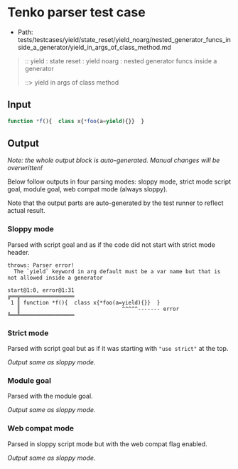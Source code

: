 # Tenko parser test case

- Path: tests/testcases/yield/state_reset/yield_noarg/nested_generator_funcs_inside_a_generator/yield_in_args_of_class_method.md

> :: yield : state reset : yield noarg : nested generator funcs inside a generator
>
> ::> yield in args of class method

## Input


`````js
function *f(){  class x{*foo(a=yield){}}  }
`````

## Output

_Note: the whole output block is auto-generated. Manual changes will be overwritten!_

Below follow outputs in four parsing modes: sloppy mode, strict mode script goal, module goal, web compat mode (always sloppy).

Note that the output parts are auto-generated by the test runner to reflect actual result.

### Sloppy mode

Parsed with script goal and as if the code did not start with strict mode header.

`````
throws: Parser error!
  The `yield` keyword in arg default must be a var name but that is not allowed inside a generator

start@1:0, error@1:31
╔══╦═════════════════
 1 ║ function *f(){  class x{*foo(a=yield){}}  }
   ║                                ^^^^^------- error
╚══╩═════════════════

`````

### Strict mode

Parsed with script goal but as if it was starting with `"use strict"` at the top.

_Output same as sloppy mode._

### Module goal

Parsed with the module goal.

_Output same as sloppy mode._

### Web compat mode

Parsed in sloppy script mode but with the web compat flag enabled.

_Output same as sloppy mode._
